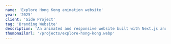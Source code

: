 ```yaml
---
name: 'Explore Hong Kong animation website'
year: '2025'
client: 'Side Project'
tag: 'Branding Website'
description: 'An animated and responsive website built with Next.js and GSAP to showcase the beauty and attractions of Hong Kong.'
thumbnailUrl: '/projects/explore-hong-kong.webp'
---
```

